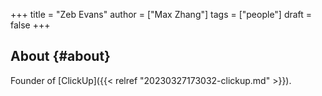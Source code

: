 +++
title = "Zeb Evans"
author = ["Max Zhang"]
tags = ["people"]
draft = false
+++

## About {#about}

Founder of [ClickUp]({{< relref "20230327173032-clickup.md" >}}).
